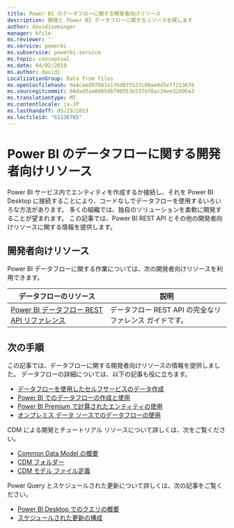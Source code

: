 ```yaml
---
title: Power BI のデータフローに関する開発者向けリソース
description: 開発と Power BI データフローに関するリソースを探します
author: davidiseminger
manager: kfile
ms.reviewer: ''
ms.service: powerbi
ms.subservice: powerbi-service
ms.topic: conceptual
ms.date: 04/02/2019
ms.author: davidi
LocalizationGroup: Data from files
ms.openlocfilehash: 9a4caed97881e176d075527c90ae8d5eff213676
ms.sourcegitcommit: 60dad5aa0d85db790553e537bf8ac34ee3289ba3
ms.translationtype: MT
ms.contentlocale: ja-JP
ms.lasthandoff: 05/29/2019
ms.locfileid: "61136765"
---
```

# <a name="developer-resources-for-power-bi-dataflows"></a>Power BI のデータフローに関する開発者向けリソース

Power BI サービス内でエンティティを作成するか接続し、それを Power BI Desktop に接続することにより、コードなしでデータフローを使用するいろいろな方法があります。 多くの組織では、独自のソリューションを柔軟に開発することが望まれます。 この記事では、Power BI REST API とその他の開発者向けリソースに関する情報を提供します。


## <a name="developer-resources"></a>開発者向けリソース

Power BI データフローに関する作業については、次の開発者向けリソースを利用できます。


| データフローのリソース | 説明 |
| --- | --- |
| [Power BI データフロー REST API リファレンス](https://go.microsoft.com/fwlink/?linkid=2047629)    | データフロー REST API の完全なリファレンス ガイドです。|


## <a name="next-steps"></a>次の手順

この記事では、データフローに関する開発者向けリソースの情報を提供しました。 データフローの詳細については、以下の記事も役に立ちます。

* [データフローを使用したセルフサービスのデータ作成](service-dataflows-overview.md)
* [Power BI でのデータフローの作成と使用](service-dataflows-create-use.md)
* [Power BI Premium で計算されたエンティティの使用](service-dataflows-computed-entities-premium.md)
* [オンプレミス データ ソースでのデータフローの使用](service-dataflows-on-premises-gateways.md)

CDM による開発とチュートリアル リソースについて詳しくは、次をご覧ください。
* [Common Data Model の概要](https://docs.microsoft.com/powerapps/common-data-model/overview)
* [CDM フォルダー](https://go.microsoft.com/fwlink/?linkid=2045304)
* [CDM モデル ファイル定義](https://go.microsoft.com/fwlink/?linkid=2045521)


Power Query とスケジュールされた更新について詳しくは、次の記事をご覧ください。
* [Power BI Desktop でのクエリの概要](desktop-query-overview.md)
* [スケジュールされた更新の構成](refresh-scheduled-refresh.md)



